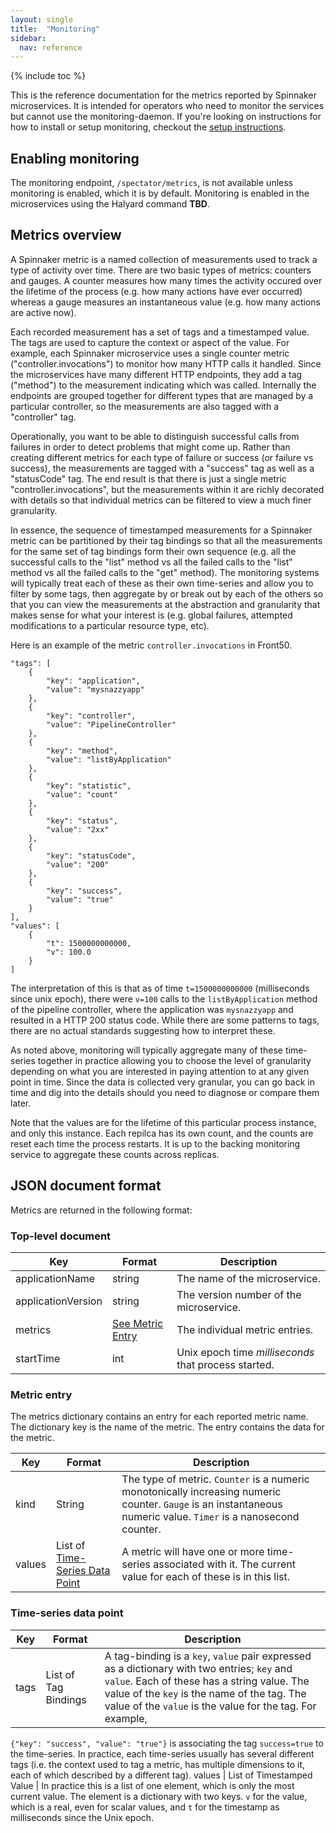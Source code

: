 ```yaml
---
layout: single
title:  "Monitoring"
sidebar:
  nav: reference
---
```


{% include toc %}

This is the reference documentation for the metrics reported by Spinnaker
microservices. It is intended for operators who need to monitor the services
but cannot use the monitoring-daemon. If you're looking on instructions for
how to install or setup monitoring, checkout the
[setup instructions](/setup/monitoring/).

## Enabling monitoring

The monitoring endpoint, `/spectator/metrics`, is not available unless
monitoring is enabled, which it is by default. Monitoring is enabled in
the microservices using the Halyard command **TBD**.


## Metrics overview

A Spinnaker metric is a named collection of measurements used to track
a type of activity over time. There are two basic types of metrics: counters
and gauges. A counter measures how many times the activity occured over the
lifetime of the process (e.g. how many actions have ever occurred) whereas
a gauge measures an instantaneous value (e.g. how many actions are active now).

Each recorded measurement has a set of tags and a timestamped value.
The tags are used to capture the context or aspect of the value.
For example, each Spinnaker microservice uses a single counter metric
("controller.invocations") to monitor how many HTTP calls it handled.
Since the microservices have many different HTTP endpoints, they add
a tag ("method") to the measurement indicating which was called.
Internally the endpoints are grouped together for different types that
are managed by a particular controller, so the measurements are also tagged
with a "controller" tag.

Operationally, you want to be able to distinguish successful calls from
failures in order to detect problems that might come up. Rather than
creating different metrics for each type of failure or success (or failure
vs success), the measurements are tagged with a "success" tag as well
as a "statusCode" tag. The end result is that there is just a single metric
"controller.invocations", but the measurements within it are richly decorated
with details so that individual metrics can be filtered to view a much finer
granularity.

In essence, the sequence of timestamped measurements for a Spinnaker metric
can be partitioned by their tag bindings so that all the measurements for the
same set of tag bindings form their own sequence (e.g. all the successful
calls to the "list" method vs all the failed calls to the "list" method vs
all the failed calls to the "get" method). The monitoring systems will
typically treat each of these as their own time-series and allow you to
filter by some tags, then aggregate by or break out by each of the others
so that you can view the measurements at the abstraction and granularity
that makes sense for what your interest is (e.g. global failures,
attempted modifications to a particular resource type, etc).


Here is an example of the metric `controller.invocations` in Front50.

```
"tags": [
    {
        "key": "application",
        "value": "mysnazzyapp"
    },
    {
        "key": "controller",
        "value": "PipelineController"
    },
    {
        "key": "method",
        "value": "listByApplication"
    },
    {
        "key": "statistic",
        "value": "count"
    },
    {
        "key": "status",
        "value": "2xx"
    },
    {
        "key": "statusCode",
        "value": "200"
    },
    {
        "key": "success",
        "value": "true"
    }
],
"values": [
    {
        "t": 1500000000000,
        "v": 100.0
    }
]
```

The interpretation of this is that as of time `t=1500000000000` (milliseconds
since unix epoch), there were `v=100` calls to the `listByApplication`
method of the pipeline controller, where the application was `mysnazzyapp` and
resulted in a HTTP 200 status code. While there are some patterns to tags, there
are no actual standards suggesting how to interpret these.

As noted above, monitoring will typically aggregate many of these time-series
together in practice allowing you to choose the level of granularity depending
on what you are interested in paying attention to at any given point in time.
Since the data is collected very granular, you can go back in time and dig into
the details should you need to diagnose or compare them later.

Note that the values are for the lifetime of this particular process instance,
and only this instance. Each repilca has its own count, and the counts are
reset each time the process restarts. It is up to the backing monitoring
service to aggregate these counts across replicas.


## JSON document format

Metrics are returned in the following format:


### Top-level document

Key | Format | Description
----|--------|------------
applicationName | string | The name of the microservice.
applicationVersion | string | The version number of the microservice.
metrics | [See Metric Entry](#metric-entry) | The individual metric entries.
startTime | int | Unix epoch time *milliseconds* that process started.


### Metric entry

The metrics dictionary contains an entry for each reported metric name.
The dictionary key is the name of the metric. The entry contains the data for the metric.

Key | Format | Description
----|--------|------------
kind|String  | The type of metric. `Counter` is a numeric monotonically increasing numeric counter. `Gauge` is an instantaneous numeric value. `Timer` is a nanosecond counter.
values| List of [Time-Series Data Point](#time-series-data-point) | A metric will have one or more time-series associated with it. The current value for each of these is in this list.


### Time-series data point

Key | Format | Description
----|--------|------------
tags | List of Tag Bindings | A tag-binding is a `key`, `value` pair expressed as a dictionary with two entries; `key` and `value`. Each of these has a string value. The value of the `key` is the name of the tag. The value of the `value` is the value for the tag. For example,
`{"key": "success", "value": "true"}` is associating the tag `success=true` to the time-series.
In practice, each time-series usually has several different tags (i.e. the context used to
tag a metric, has multiple dimensions to it, each of which described by a different tag).
values | List of Timestamped Value | In practice this is a list of one element, which is only the most current value. The element is a dictionary with two keys. `v` for the value, which is a real, even for scalar values, and `t` for the timestamp as milliseconds since the Unix epoch.

